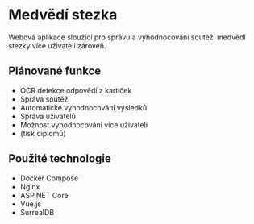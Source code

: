 # Medvědí stezka
Webová aplikace sloužící pro správu a vyhodnocování soutěží medvědí stezky více uživateli zároveň.

## Plánované funkce
- OCR detekce odpovědí z kartiček
- Správa soutěží
- Automatické vyhodnocování výsledků
- Správa uživatelů
- Možnost vyhodnocování více uživateli
- (tisk diplomů)

## Použité technologie
- Docker Compose
- Nginx
- ASP.NET Core
- Vue.js
- SurrealDB

